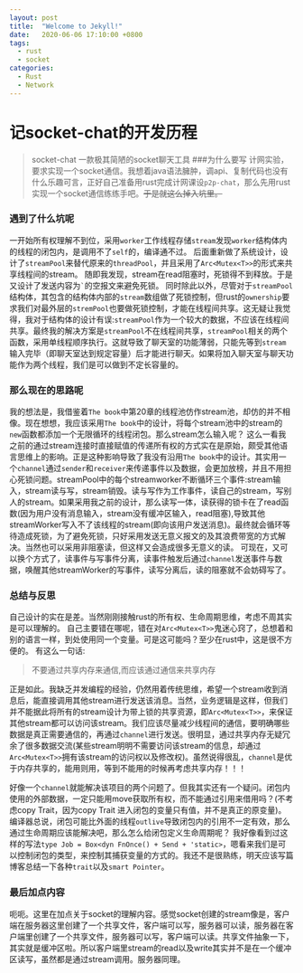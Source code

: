 ```yaml
---
layout: post
title:  "Welcome to Jekyll!"
date:   2020-06-06 17:10:00 +0800
tags:
  - rust
  - socket
categories:
  - Rust
  - Network
---
```

# 记socket-chat的开发历程
>socket-chat 一款极其简陋的socket聊天工具
###为什么要写
计网实验，要求实现一个socket通信。我想着java语法臃肿，调api、复制代码也没有什么乐趣可言，正好自己准备用rust完成计网课设`p2p-chat`，那么先用rust实现一个socket通信练练手吧。~~于是就这么掉入坑里。~~

### 遇到了什么坑呢
一开始所有权理解不到位，采用`worker`工作线程存储`stream`发现`worker`结构体内的线程的闭包内，是调用不了`self`的，编译通不过。
后面重新做了系统设计，设计了`streamPool`来替代原来的`threadPool`，并且采用了`Arc<Mutex<T>>`的形式来共享线程间的stream。
随即我发现，stream在read阻塞时，死锁得不到释放。于是又设计了发送内容为`` ` ``的空报文来避免死锁。
同时除此以外，尽管对于`streamPool`结构体，其包含的结构体内部的`stream`数组做了死锁控制，但rust的`ownership`要求我们对最外层的`stremPool`也要做死锁控制，才能在线程间共享。这无疑让我觉得，我对于结构体的设计有误:`streamPool`作为一个较大的数据，不应该在线程间共享。最终我的解决方案是`streamPool`不在线程间共享，`streamPool`相关的两个函数，采用单线程顺序执行。这就导致了聊天室的功能薄弱，只能先等到`stream`输入完毕（即聊天室达到规定容量）后才能进行聊天。如果将加入聊天室与聊天功能作为两个线程，我们是可以做到不定长容量的。
### 那么现在的思路呢
我的想法是，我借鉴着`The book`中第20章的线程池仿作stream池，却仿的并不相像。现在想想，我应该采用`The book`中的设计，将每个stream池中的stream的`new`函数都添加一个无限循环的线程闭包。那么stream怎么输入呢？
这么一看我之前的通过stream连接时直接赋值的传递所有权的方式实在是原始，颇受其他语言思维上的影响。正是这种影响导致了我没有沿用`The book`中的设计。其实用一个`channel`通过`sender`和`receiver`来传递事件以及数据，会更加放榜，并且不用担心死锁问题。streamPool中的每个streamworker不断循环三个事件:stream输入，stream读与写，stream销毁。读与写作为工作事件，读自己的stream，写别人的stream。如果采用我之前的设计，那么读写一体，读获得的锁卡在了read函数(因为用户没有消息输入，stream没有缓冲区输入，read阻塞),导致其他streamWorker写入不了该线程的stream(即向该用户发送消息)。最终就会循环等待造成死锁，为了避免死锁，只好采用发送无意义报文的及其浪费带宽的方式解决。当然也可以采用非阻塞读，但这样又会造成很多无意义的读。
可现在，又可以换个方式了，读事件与写事件分离，读事件触发后通过`channel`发送事件与数据，唤醒其他streamWorker的写事件，读写分离后，读的阻塞就不会妨碍写了。
### 总结与反思
自己设计的实在是差。当然刚刚接触rust的所有权、生命周期思维，考虑不周其实是可以理解的。
自己主要错在哪呢，错在对`Arc<Mutex<T>>`鬼迷心窍了，总想着和别的语言一样，到处使用同一个变量。可是这可能吗？至少在rust中，这是很不方便的。
有这么一句话:
> 不要通过共享内存来通信,而应该通过通信来共享内存

正是如此。我缺乏并发编程的经验，仍然用着传统思维，希望一个stream收到消息后，能直接调用其他stream进行发送该消息。当然，业务逻辑是这样，但我们并不能据此将所有的stream设计为带上锁的共享资源，即`Arc<Mutex<T>>`，来保证其他stream都可以访问该stream。我们应该尽量减少线程间的通信，要明确哪些数据是真正需要通信的，再通过`channel`进行发送。很明显，通过共享内存无疑冗余了很多数据交流(某些stream明明不需要访问该stream的信息，却通过`Arc<Mutex<T>>`拥有该stream的访问权以及修改权)。虽然说得很乱，`channel`是优于内存共享的，能用则用，等到不能用的时候再考虑共享内存！！！

好像一个`channel`就能解决该项目的两个问题了。但我其实还有一个疑问。闭包内使用的外部数据，一定只能用move获取所有权，而不能通过引用来借用吗？(不考虑copy Trait，因为copy Trait 进入闭包的变量只有值，并不是真正的原变量)。编译器总说，闭包可能比外面的线程`outlive`导致闭包内的引用不一定有效，那么通过生命周期应该能解决吧，那么怎么给闭包定义生命周期呢？
我好像看到过这样的写法`type Job = Box<dyn FnOnce() + Send + 'static>`，嗯看来我们是可以控制闭包的类型，来控制其捕获变量的方式的。我还不是很熟练，明天应该写篇博客总结一下各种`trait`以及`smart Pointer`。

### 最后加点内容
呃呃。这里在加点关于socket的理解内容。感觉socket创建的stream像是，客户端在服务器这里创建了一个共享文件，客户端可以写，服务器可以读，服务器在客户端里创建了一个共享文件，服务器可以写，客户端可以读。共享文件抽象一下，其实就是缓冲区啦。所以客户端里stream的read以及write其实并不是在一个缓冲区读写，虽然都是通过stream调用。服务器同理。